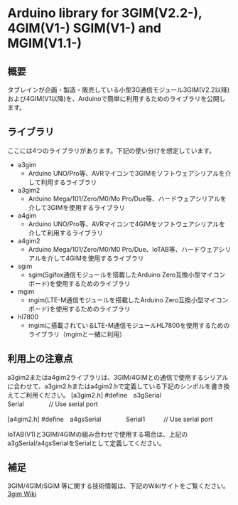 # Arduino library for 3GIM(V2.2-), 4GIM(V1-) SGIM(V1-) and MGIM(V1.1-)

## 概要
タブレインが企画・製造・販売している小型3G通信モジュール3GIM(V2.2以降)および4GIM(V1以降)を、Arduinoで簡単に利用するためのライブラリを公開します。

## ライブラリ
ここには4つのライブラリがあります。下記の使い分けを想定しています。
* a3gim
  * Arduino UNO/Pro等、AVRマイコンで3GIMをソフトウェアシリアルを介して利用するライブラリ
* a3gim2
  * Arduino Mega/101/Zero/M0/Mo Pro/Due等、ハードウェアシリアルを介して3GIMを使用するライブラリ
* a4gim
  * Arduino UNO/Pro等、AVRマイコンで4GIMをソフトウェアシリアルを介して利用するライブラリ
* a4gim2
  * Arduino Mega/101/Zero/M0/M0 Pro/Due、IoTAB等、ハードウェアシリアルを介して4GIMを使用するライブラリ
* sgim
  * sgim(Sgifox通信モジュールを搭載したArduino Zero互換小型マイコンボード)を使用するためのライブラリ
* mgim
  * mgim(LTE-M通信モジュールを搭載したArduino Zero互換小型マイコンボード)を使用するためのライブラリ
* hl7800
  * mgimに搭載されているLTE-M通信モジュールHL7800を使用するためのライブラリ（mgimと一緒に利用）

## 利用上の注意点
a3gim2またはa4gim2ライブラリは、3GIM/4GIMとの通信で使用するシリアルに合わせて、a3gim2.hまたはa4gim2.hで定義している下記のシンボルを書き換えてご利用ください。
  [a3gim2.h]
    #define　a3gSerial　　　　 Serial　　　　// Use serial port

  [a4gim2.h]
    #define　a4gsSerial　　　　Serial1　　　// Use serial port

IoTAB(V1)と3GIM/4GIMの組み合わせで使用する場合は、上記の a3gSerial/a4gsSerialをSerialとして定義してください。

## 補足
3GIM/4GIM/SGIM 等に関する技術情報は、下記のWikiサイトをご覧ください。
[3gim Wiki](https://3gim.wiki)
